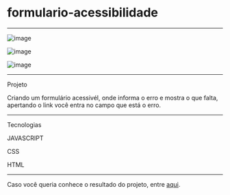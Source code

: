 # formulario-acessibilidade
******************************************************************************************************

![image](https://user-images.githubusercontent.com/72118415/202329264-a33e7316-092a-460c-92c7-163ab1cbe0f6.png)


![image](https://user-images.githubusercontent.com/72118415/202329371-2f292846-fe17-4e7a-9708-4bdeca2db9d5.png)

![image](https://user-images.githubusercontent.com/72118415/202329570-89c43b46-ec8b-4b85-a5fd-dd833de787ce.png)

*********************************************************************************************************
Projeto


Criando um formulário acessivél, onde informa o erro e mostra o que falta, apertando o link
você entra no campo que está o erro.
********************************************************************************************************
Tecnologias

JAVASCRIPT

CSS

HTML

***********************************************************************************************************
Caso você queria conhece o resultado do projeto, entre [aqui](https://formulario-acessibilidade.christianegozza.repl.co/?name=&age=#idade).
